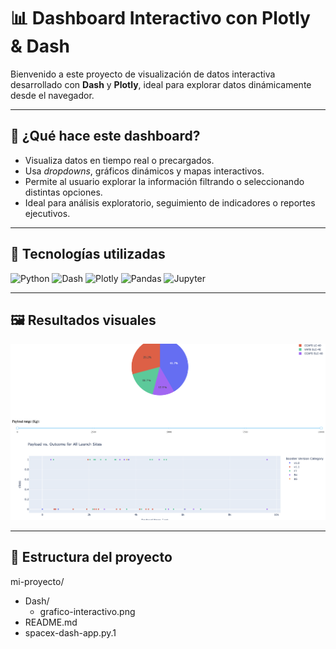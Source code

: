 # 📊 Dashboard Interactivo con Plotly & Dash

Bienvenido a este proyecto de visualización de datos interactiva desarrollado con **Dash** y **Plotly**, ideal para explorar datos dinámicamente desde el navegador.

---

## 🧠 ¿Qué hace este dashboard?

- Visualiza datos en tiempo real o precargados.  
- Usa *dropdowns*, gráficos dinámicos y mapas interactivos.  
- Permite al usuario explorar la información filtrando o seleccionando distintas opciones.  
- Ideal para análisis exploratorio, seguimiento de indicadores o reportes ejecutivos.

---

## 🚀 Tecnologías utilizadas

![Python](https://img.shields.io/badge/Python-3776AB?style=for-the-badge&logo=python&logoColor=white)
![Dash](https://img.shields.io/badge/Dash-000000?style=for-the-badge&logo=plotly&logoColor=white)
![Plotly](https://img.shields.io/badge/Plotly-3F4F75?style=for-the-badge&logo=plotly&logoColor=white)
![Pandas](https://img.shields.io/badge/Pandas-150458?style=for-the-badge&logo=pandas&logoColor=white)
![Jupyter](https://img.shields.io/badge/Jupyter-F37626?style=for-the-badge&logo=jupyter&logoColor=white)

---

## 🖼️ Resultados visuales

![Gráfico interactivo](https://github.com/Sarracinosofia/SpaceX-using-Plotly-Dash/blob/main/Dash/a.png)

---

## 📁 Estructura del proyecto

 mi-proyecto/
  - Dash/
    - grafico-interactivo.png
  - README.md  
  - spacex-dash-app.py.1

